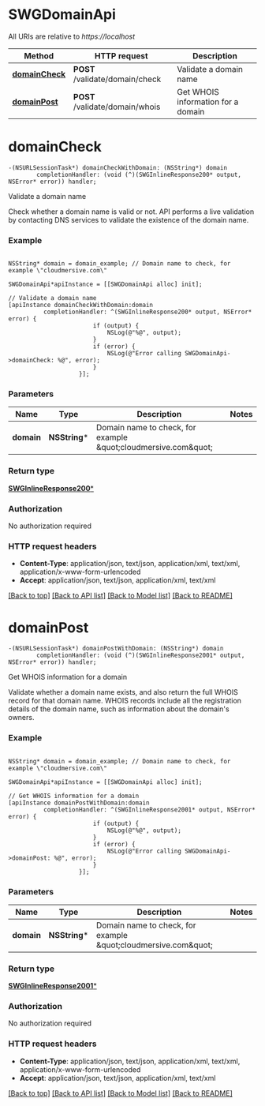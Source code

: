 # SWGDomainApi

All URIs are relative to *https://localhost*

Method | HTTP request | Description
------------- | ------------- | -------------
[**domainCheck**](SWGDomainApi.md#domaincheck) | **POST** /validate/domain/check | Validate a domain name
[**domainPost**](SWGDomainApi.md#domainpost) | **POST** /validate/domain/whois | Get WHOIS information for a domain


# **domainCheck**
```objc
-(NSURLSessionTask*) domainCheckWithDomain: (NSString*) domain
        completionHandler: (void (^)(SWGInlineResponse200* output, NSError* error)) handler;
```

Validate a domain name

Check whether a domain name is valid or not.  API performs a live validation by contacting DNS services to validate the existence of the domain name.

### Example 
```objc

NSString* domain = domain_example; // Domain name to check, for example \"cloudmersive.com\"

SWGDomainApi*apiInstance = [[SWGDomainApi alloc] init];

// Validate a domain name
[apiInstance domainCheckWithDomain:domain
          completionHandler: ^(SWGInlineResponse200* output, NSError* error) {
                        if (output) {
                            NSLog(@"%@", output);
                        }
                        if (error) {
                            NSLog(@"Error calling SWGDomainApi->domainCheck: %@", error);
                        }
                    }];
```

### Parameters

Name | Type | Description  | Notes
------------- | ------------- | ------------- | -------------
 **domain** | **NSString***| Domain name to check, for example \&quot;cloudmersive.com\&quot; | 

### Return type

[**SWGInlineResponse200***](SWGInlineResponse200.md)

### Authorization

No authorization required

### HTTP request headers

 - **Content-Type**: application/json, text/json, application/xml, text/xml, application/x-www-form-urlencoded
 - **Accept**: application/json, text/json, application/xml, text/xml

[[Back to top]](#) [[Back to API list]](../README.md#documentation-for-api-endpoints) [[Back to Model list]](../README.md#documentation-for-models) [[Back to README]](../README.md)

# **domainPost**
```objc
-(NSURLSessionTask*) domainPostWithDomain: (NSString*) domain
        completionHandler: (void (^)(SWGInlineResponse2001* output, NSError* error)) handler;
```

Get WHOIS information for a domain

Validate whether a domain name exists, and also return the full WHOIS record for that domain name.  WHOIS records include all the registration details of the domain name, such as information about the domain's owners.

### Example 
```objc

NSString* domain = domain_example; // Domain name to check, for example \"cloudmersive.com\"

SWGDomainApi*apiInstance = [[SWGDomainApi alloc] init];

// Get WHOIS information for a domain
[apiInstance domainPostWithDomain:domain
          completionHandler: ^(SWGInlineResponse2001* output, NSError* error) {
                        if (output) {
                            NSLog(@"%@", output);
                        }
                        if (error) {
                            NSLog(@"Error calling SWGDomainApi->domainPost: %@", error);
                        }
                    }];
```

### Parameters

Name | Type | Description  | Notes
------------- | ------------- | ------------- | -------------
 **domain** | **NSString***| Domain name to check, for example \&quot;cloudmersive.com\&quot; | 

### Return type

[**SWGInlineResponse2001***](SWGInlineResponse2001.md)

### Authorization

No authorization required

### HTTP request headers

 - **Content-Type**: application/json, text/json, application/xml, text/xml, application/x-www-form-urlencoded
 - **Accept**: application/json, text/json, application/xml, text/xml

[[Back to top]](#) [[Back to API list]](../README.md#documentation-for-api-endpoints) [[Back to Model list]](../README.md#documentation-for-models) [[Back to README]](../README.md)

